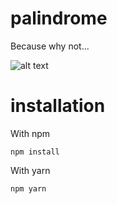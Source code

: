 # palindrome

Because why not...

![alt text](https://jaimelesmots.com/wp-content/uploads/2020/07/chevreau-biquet-e1594299178974-300x207.jpg)

# installation

With npm

```
npm install
```

With yarn

```
npm yarn
```
